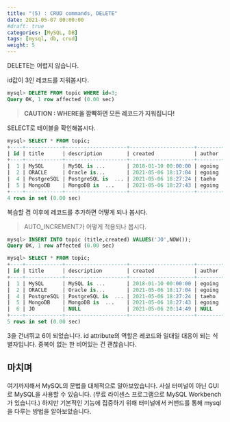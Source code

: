 ```yaml
---
title: "(5) : CRUD commands, DELETE"
date: 2021-05-07 00:00:00
#draft: true
categories: [MySQL, DB]
tags: [mysql, db, crud]
weight: 5
---
```


DELETE는 어렵지 않습니다.

id값이 3인 레코드를 지워봅시다.

```sql
mysql> DELETE FROM topic WHERE id=3;
Query OK, 1 row affected (0.00 sec)
```

> **CAUTION : WHERE을 깜빡하면 모든 레코드가 지워집니다!**

SELECT로 테이블을 확인해봅시다.

```sql
mysql> SELECT * FROM topic;
+----+------------+--------------------+---------------------+--------+--------------------------+
| id | title      | description        | created             | author | profile                  |
+----+------------+--------------------+---------------------+--------+--------------------------+
|  1 | MySQL      | MySQL is ...       | 2018-01-10 00:00:00 | egoing | developer                |
|  2 | ORACLE     | Oracle is...       | 2021-05-06 18:17:04 | egoing | developer                |
|  4 | PostgreSQL | PostgreSQL is  ... | 2021-05-06 18:27:24 | taeho  | data scientist,developer |
|  5 | MongoDB    | MongoDB is  ...    | 2021-05-06 18:27:43 | egoing | developer                |
+----+------------+--------------------+---------------------+--------+--------------------------+
4 rows in set (0.00 sec)
```

복습할 겸 이후에 레코드를 추가하면 어떻게 되나 봅시다.
>AUTO_INCREMENT가 어떻게 적용되나 봅시다.

```sql
mysql> INSERT INTO topic (title,created) VALUES('JO',NOW());
Query OK, 1 row affected (0.00 sec)

mysql> SELECT * FROM topic;
+----+------------+--------------------+---------------------+--------+--------------------------+
| id | title      | description        | created             | author | profile                  |
+----+------------+--------------------+---------------------+--------+--------------------------+
|  1 | MySQL      | MySQL is ...       | 2018-01-10 00:00:00 | egoing | developer                |
|  2 | ORACLE     | Oracle is...       | 2021-05-06 18:17:04 | egoing | developer                |
|  4 | PostgreSQL | PostgreSQL is  ... | 2021-05-06 18:27:24 | taeho  | data scientist,developer |
|  5 | MongoDB    | MongoDB is  ...    | 2021-05-06 18:27:43 | egoing | developer                |
|  6 | JO         | NULL               | 2021-05-06 20:14:49 | NULL   | NULL                     |
+----+------------+--------------------+---------------------+--------+--------------------------+
5 rows in set (0.00 sec)
```

3을 건너뛰고 6이 되었습니다. id attribute의 역할은 레코드와 일대일 대응이 되는 식별자입니다. 중복이 없는 한 비어있는 건 괜찮습니다.

## 마치며

여기까지해서 MySQL의 문법을 대체적으로 알아보았습니다. 사실 터미널이 아닌 GUI로 MySQL을 사용할 수 있습니다. (무료 라이센스 프로그램으로 MySQL Workbench가 있습니다.)
하지만 기본적인 기능에 집중하기 위해 터미널에서 커맨드를 통해 mysql을 다루는 방법을 알아보았습니다.
